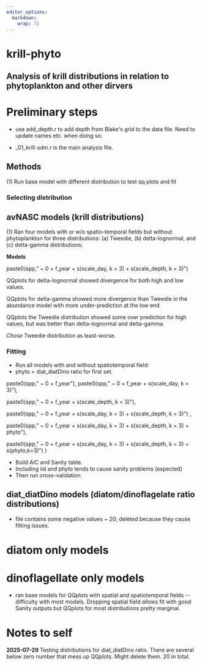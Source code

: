 ```yaml
---
editor_options: 
  markdown: 
    wrap: 72
---
```


# krill-phyto

## Analysis of krill distributions in relation to phytoplankton and other dirvers

# Preliminary steps

-   use add_depth.r to add depth from Blake's grid to the data file.
    Need to update names etc. when doing so.

-   \_01_krill-sdm.r is the main analysis file.

## Methods

(1) Run base model with different distribution to test qq plots and fit

### Selecting distribution

## avNASC models (krill distributions)

(1) Ran four models with or w/o spatio-temporal fields but without
    phytoplankton for three distributions: (a) Tweedie, (b)
    delta-lognormal, and (c) delta-gamma distributions:

**Models**

paste0(spp," \~ 0 + f_year + s(scale_day, k = 3) + s(scale_depth, k =
3)")

QQplots for delta-lognormal showed divergence for both high and low
values.

QQplots for delta-gamma showed more divergence than Tweedie in the
abundance model with more under-prediction at the low end

QQplots the Tweedie distribution showed some over prediction for high
values, but was better than delta-lognormal and delta-gamma.

*Chose* Tweedie distribution as least-worse.

### Fitting

-   Run all models with and without spatiotemporal field:
-   phyto = diat_diatDino ratio for first set.

paste0(spp," \~ 0 + f_year"), paste0(spp," \~ 0 + f_year + s(scale_day,
k = 3)"),

paste0(spp," \~ 0 + f_year + s(scale_depth, k = 3)"),

paste0(spp," \~ 0 + f_year + s(scale_day, k = 3) + s(scale_depth, k =
3)") ,

paste0(spp," \~ 0 + f_year + s(scale_day, k = 3) + s(scale_depth, k =
3) + phyto"),

paste0(spp," \~ 0 + f_year + s(scale_day, k = 3) + s(scale_depth, k =
3) + s(phyto,k=3)") )

-   Build AIC and Sanity table.
-   Including iid and phyto tends to cause sanity problems (expected)
-   Then run cross-validation.



## diat_diatDino models (diatom/dinoflagelate ratio distributions)

- file contains some negative values ~ 20; deleted because they cause fitting issues.  

# diatom only models

# dinoflagellate only models
- ran base models for QQplots with spatial and spatiotemporal fields
-- difficulty with most models. Dropping spatial field allows fit with good Sanity outputs but QQplots for most distributions pretty marginal.



# Notes to self

**2025-07-29** Testing distributions for diat_diatDino ratio. There are
several below zero number that mess up QQplots. Might delete them. 20 in total. 
